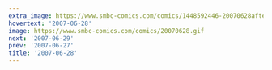 ```yaml
---
extra_image: https://www.smbc-comics.com/comics/1448592446-20070628after.png
hovertext: '2007-06-28'
image: https://www.smbc-comics.com/comics/20070628.gif
next: '2007-06-29'
prev: '2007-06-27'
title: '2007-06-28'
---
```

